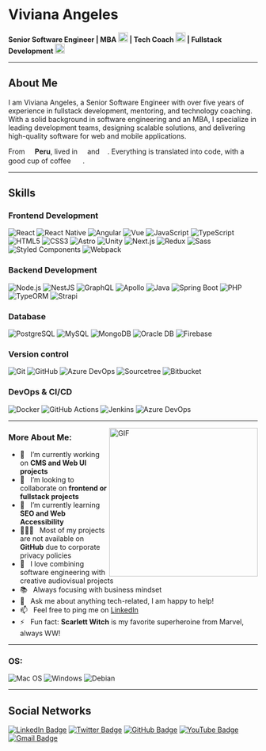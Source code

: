 # Viviana Angeles

**Senior Software Engineer | MBA <img src="https://cdn-icons-png.flaticon.com/512/5832/5832416.png" width="20"/> | Tech Coach <img src="https://cdn-icons-png.flaticon.com/512/5585/5585472.png" width="20"/> | Fullstack Development <img src="https://cdn-icons-png.flaticon.com/512/4013/4013275.png" width="20"/>**

---

## About Me
I am Viviana Angeles, a Senior Software Engineer with over five years of experience in fullstack development, mentoring, and technology coaching. With a solid background in software engineering and an MBA, I specialize in leading development teams, designing scalable solutions, and delivering high-quality software for web and mobile applications.

From <img src="https://cdn-icons-png.flaticon.com/512/330/330497.png" width="12"/> **Peru**, lived in <img src="https://cdn-icons-png.flaticon.com/512/330/330433.png" width="12"/> and <img src="https://cdn-icons-png.flaticon.com/512/330/330508.png" width="12"/>. Everything is translated into code, with a good cup of coffee <img src="https://cdn-icons-png.flaticon.com/512/590/590836.png" width="16"/> .

---

## Skills

### Frontend Development
<p>
  <img alt="React" src="https://img.shields.io/badge/-React-45b8d8?style=flat-square&logo=react&logoColor=white" />
  <img alt="React Native" src="https://img.shields.io/badge/-React%20Native-20232A?style=flat-square&logo=react&logoColor=61DAFB" />
  <img alt="Angular" src="https://img.shields.io/badge/-Angular-DD0031?style=flat-square&logo=angular&logoColor=white" />
  <img alt="Vue" src="https://img.shields.io/badge/-Vue.js-4FC08D?style=flat-square&logo=vue.js&logoColor=white" />
  <img alt="JavaScript" src="https://img.shields.io/badge/-JavaScript-F7DF1E?style=flat-square&logo=javascript&logoColor=white" />
  <img alt="TypeScript" src="https://img.shields.io/badge/-TypeScript-007ACC?style=flat-square&logo=typescript&logoColor=white" />
  <img alt="HTML5" src="https://img.shields.io/badge/-HTML5-E34F26?style=flat-square&logo=html5&logoColor=white" />
  <img alt="CSS3" src="https://img.shields.io/badge/-CSS3-1572B6?style=flat-square&logo=css3&logoColor=white" />
  <img alt="Astro" src="https://img.shields.io/badge/-Astro-FF5D01?style=flat-square&logo=astro&logoColor=white" />
  <img alt="Unity" src="https://img.shields.io/badge/-Unity-000000?style=flat-square&logo=unity&logoColor=white" />
  <img alt="Next.js" src="https://img.shields.io/badge/-Next.js-000000?style=flat-square&logo=nextdotjs&logoColor=white" />
  <img alt="Redux" src="https://img.shields.io/badge/-Redux-764ABC?style=flat-square&logo=redux&logoColor=white" />
  <img alt="Sass" src="https://img.shields.io/badge/-Sass-CC6699?style=flat-square&logo=sass&logoColor=white" />
  <img alt="Styled Components" src="https://img.shields.io/badge/-Styled_Components-db7092?style=flat-square&logo=styled-components&logoColor=white" />
  <img alt="Webpack" src="https://img.shields.io/badge/-Webpack-8DD6F9?style=flat-square&logo=webpack&logoColor=white" />
</p>

### Backend Development
<p>
  <img alt="Node.js" src="https://img.shields.io/badge/-Node.js-43853d?style=flat-square&logo=node.js&logoColor=white" />
  <img alt="NestJS" src="https://img.shields.io/badge/-NestJs-ea2845?style=flat-square&logo=nestjs&logoColor=white" />
  <img alt="GraphQL" src="https://img.shields.io/badge/-GraphQL-E10098?style=flat-square&logo=graphql&logoColor=white" />
  <img alt="Apollo" src="https://img.shields.io/badge/-Apollo%20GraphQL-311C87?style=flat-square&logo=apollo-graphql&logoColor=white" />
  <img alt="Java" src="https://img.shields.io/badge/-Java-007396?style=flat-square&logo=java&logoColor=white" />
  <img alt="Spring Boot" src="https://img.shields.io/badge/-Spring_Boot-6DB33F?style=flat-square&logo=spring-boot&logoColor=white" />
  <img alt="PHP" src="https://img.shields.io/badge/-PHP-777BB4?style=flat-square&logo=php&logoColor=white" />
  <img alt="TypeORM" src="https://img.shields.io/badge/-TypeORM-F7342B?style=flat-square&logo=typeorm&logoColor=white" />
  <img alt="Strapi" src="https://img.shields.io/badge/-Strapi-2E7EEA?style=flat-square&logo=strapi&logoColor=white" />
</p>

### Database
<p>
  <img alt="PostgreSQL" src="https://img.shields.io/badge/-PostgreSQL-4169E1?style=flat-square&logo=postgresql&logoColor=white" />
  <img alt="MySQL" src="https://img.shields.io/badge/-MySQL-4479A1?style=flat-square&logo=mysql&logoColor=white" />
  <img alt="MongoDB" src="https://img.shields.io/badge/-MongoDB-13aa52?style=flat-square&logo=mongodb&logoColor=white" />
  <img alt="Oracle DB" src="https://img.shields.io/badge/-OracleDB-F80000?style=flat-square&logo=oracle&logoColor=white" />
  <img alt="Firebase" src="https://img.shields.io/badge/-Firebase-FFCA28?style=flat-square&logo=firebase&logoColor=white" />
</p>

### Version control
<p>
  <img alt="Git" src="https://img.shields.io/badge/-Git-F05032?style=flat-square&logo=git&logoColor=white" />
  <img alt="GitHub" src="https://img.shields.io/badge/-GitHub-181717?style=flat-square&logo=github&logoColor=white" />
  <img alt="Azure DevOps" src="https://img.shields.io/badge/-Azure_DevOps-0078D7?style=flat-square&logo=azure-devops&logoColor=white" />
  <img alt="Sourcetree" src="https://img.shields.io/badge/-Sourcetree-0052CC?style=flat-square&logo=sourcetree&logoColor=white" />
  <img alt="Bitbucket" src="https://img.shields.io/badge/-Bitbucket-0052CC?style=flat-square&logo=bitbucket&logoColor=white" />
</p>

### DevOps & CI/CD
<p>
  <img alt="Docker" src="https://img.shields.io/badge/-Docker-46a2f1?style=flat-square&logo=docker&logoColor=white" />
  <img alt="GitHub Actions" src="https://img.shields.io/badge/-Github_Actions-2088FF?style=flat-square&logo=github-actions&logoColor=white" />
  <img alt="Jenkins" src="https://img.shields.io/badge/-Jenkins-D24939?style=flat-square&logo=jenkins&logoColor=white" />
  <img alt="Azure DevOps" src="https://img.shields.io/badge/-Azure_DevOps-0078D7?style=flat-square&logo=azure-devops&logoColor=white" />
</p>

---

<img align="right" alt="GIF" src="https://raw.githubusercontent.com/rahul-jha98/rahul-jha98/main/techstack.gif" width="300px"/>

### More About Me:

- 🔭 &nbsp; I’m currently working on **CMS and Web UI projects**
- 🤝 &nbsp; I’m looking to collaborate on **frontend or fullstack projects**
- 🌱 &nbsp; I’m currently learning **SEO and Web Accessibility**
-	👩🏻‍💻 &nbsp; Most of my projects are not available on **GitHub** due to corporate privacy policies
- 🎨 &nbsp; I love combining software engineering with creative audiovisual projects
- 📚 &nbsp; Always focusing with business mindset
- 💬 &nbsp; Ask me about anything tech-related, I am happy to help!
- 📫 &nbsp; Feel free to ping me on [LinkedIn](https://www.linkedin.com/in/angeleslviviana)
- ⚡ &nbsp; Fun fact: **Scarlett Witch** is my favorite superheroine from Marvel, always WW!
  
---

### OS:
![Mac OS](https://img.shields.io/badge/mac%20os-000000?style=for-the-badge&logo=macos&logoColor=F0F0F0)
![Windows](https://img.shields.io/badge/Windows-0078D6?style=for-the-badge&logo=windows&logoColor=white)
![Debian](https://img.shields.io/badge/Debian-A81D33?style=for-the-badge&logo=debian&logoColor=white)

---

## Social Networks

[![LinkedIn Badge](https://img.shields.io/badge/-angeleslviviana-blue?style=flat&logo=Linkedin&logoColor=white&link=https://www.linkedin.com/in/angeleslviviana)](https://www.linkedin.com/in/angeleslviviana)
[![Twitter Badge](https://img.shields.io/badge/-@vivieal-1ca0f1?style=flat&labelColor=1ca0f1&logo=twitter&logoColor=white&link=https://twitter.com/vivieal)](https://twitter.com/vivieal)
[![GitHub Badge](https://img.shields.io/badge/-vivieall-000000?style=flat&labelColor=000000&logo=github&link=https://github.com/vivieall)](https://github.com/vivieall)
[![YouTube Badge](https://img.shields.io/badge/-YouTube-FF0000?style=flat&logo=YouTube&logoColor=white&link=https://www.youtube.com/channel/UCa3xYLgmu4_QwtesWMamWAw)](https://www.youtube.com/channel/UCa3xYLgmu4_QwtesWMamWAw)
[![Gmail Badge](https://img.shields.io/badge/-angeleslviviana@gmail.com-c14438?style=flat&logo=Gmail&logoColor=white&link=mailto:angeleslviviana@gmail.com)](mailto:angeleslviviana@gmail.com)

